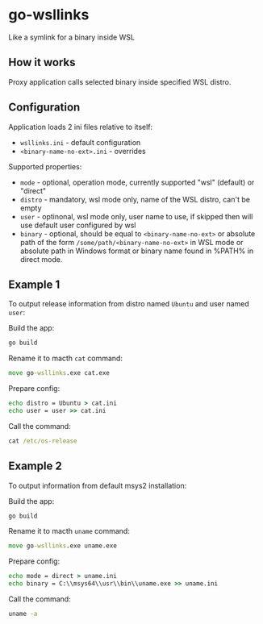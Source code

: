 # go-wsllinks
Like a symlink for a binary inside WSL

## How it works

Proxy application calls selected binary inside specified WSL distro.

## Configuration

Application loads 2 ini files relative to itself:

* `wsllinks.ini` - default configuration
* `<binary-name-no-ext>.ini` - overrides

Supported properties:

* `mode` - optional, operation mode, currently supported "wsl" (default) or "direct"
* `distro` - mandatory, wsl mode only, name of the WSL distro, can't be empty
* `user` - optinonal, wsl mode only, user name to use, if skipped then will use default user configured by wsl
* `binary` - optional, should be equal to `<binary-name-no-ext>` or absolute path of the form `/some/path/<binary-name-no-ext>` in WSL mode
or absolute path in Windows format or binary name found in %PATH% in direct mode.

## Example 1

To output release information from distro named `Ubuntu` and user named `user`:

Build the app:
```bat
go build
```
Rename it to macth `cat` command:
```bat
move go-wsllinks.exe cat.exe
```
Prepare config:
```bat
echo distro = Ubuntu > cat.ini
echo user = user >> cat.ini
```
Call the command:
```bat
cat /etc/os-release
```

## Example 2

To output information from default msys2 installation:

Build the app:
```bat
go build
```
Rename it to macth `uname` command:
```bat
move go-wsllinks.exe uname.exe
```
Prepare config:
```bat
echo mode = direct > uname.ini
echo binary = C:\\msys64\\usr\\bin\\uname.exe >> uname.ini
```
Call the command:
```bat
uname -a
```

